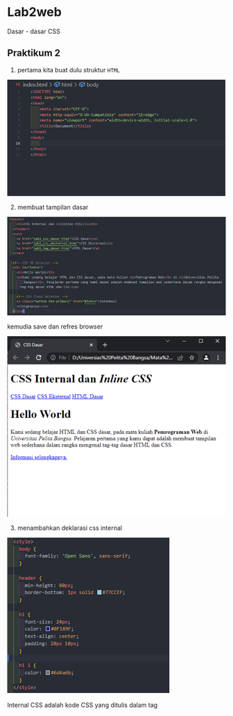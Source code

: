 # Lab2web

Dasar - dasar CSS

## Praktikum 2

1. pertama kita buat dulu struktur `HTML`

![1.png](img/1.png)

2. membuat tampilan dasar 

![2.png](img/2.png)

kemudia save dan refres browser

![3.png](img/3.png)

3. menambahkan deklarasi css internal

![4.png](img/4.png)

Internal CSS adalah kode CSS yang ditulis dalam tag <style> dan lokasinya berada pada bagian atas header file HTML. Internal CSS digunakan untuk membuat custom khusus dalam satu halaman website sehingga halaman lain tidak terpengaruh.

![5.png](img/5.png)

4. menambahkan deklarasi CSS inline

Inline CSS adalah memasukan kode CSS yang ditulis secara langsung pada setiap atribut HTML. Jadi setiap atribut memiliki style CSS yang berbeda tergantung kebutuhan . Inline CSS ini tergolong kurang efisien jika dibandingkan jenis CSS untuk website lainnya

    <p style="text-align: center; color: #ccd8e4;">

![6.png](img/6.png)

        maka paragraf nya akan berubah

![7.png](img/7.png)

5. membuat CSS eksternal

External CSS adalah kode CSS yang penulisannya dipisah dengan file HTML. Jadi file CSS ditulis pada file sendiri dengan ekstensi .css. File External CSS biasa dituliskan pada bagian , jadi setiap halaman website dilakukan pemanggilan file css.

pertama kita membuat file css dengan nama `style_eksternal.css`

        <link rel="stylesheet" href="style_eksternal.css">

![8.png](img/8.png)

merubah navigasi

![9.png](img/9.png)

maka akan tampil sebagai berikut

![10.png](img/10.png)

6. menambhakan CSS selector

CSS selector adalah salah satu rule set dari Css yang fungsinya tidak berbeda jauh dengan namanya (Selector) yakni memilih suatu elemen yang ingin anda beri gaya atau style css. Universal selector berarti memilih semua elemen yang ada pada suatu halaman HTML

![11.png](img/11.png)

maka tampilan nya akan berbah

![12.png](img/12.png)